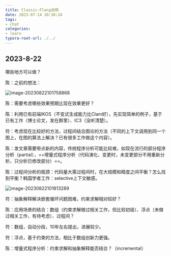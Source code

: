 ```yaml
---
title: Classic-Flang说明
date: 2023-07-14 10:38:24
tags: 
- chat
categories:
- learn
typora-root-url: ./../
---
```


##  2023-8-22

<!--more-->

哪些地方可以做？

陈：之前的想法：

![image-20230822101758868](C:\Users\Admin\AppData\Roaming\Typora\typora-user-images\image-20230822101758868.png)

陈：需要考虑哪些效果预期比现在效果更好？

陈：利用已有前端IKOS（不变式生成能力比Clam好），先实现简单的例子，基于已有工作（博士论文，发在群里）、IC3（没听清楚）。

符：考虑现在比较好的方法，过程间结合图论的方法（不同的上下文调用到同一个图上，在图的算法上解决？已有很多工作做这个内容）。

陈：发文章需要带点新的内容，传统程序分析可能比较难，如现在流行的部分程序分析（partial），==增量式程序分析（代码演化、变更时，未变更部分不用重新分析，只分析已修改部分）==。

陈：过程间分析的瓶颈：代码量大需过程间时，在大规模和精度之间平衡？怎么找到平衡？韩国学者工作：selective上下文敏感。

![image-20230822101813289](C:\Users\Admin\AppData\Roaming\Typora\typora-user-images\image-20230822101813289.png)

符：抽象解释解决嵌套循环问题困难，约束求解相对较好？

陈：应用场景的结合：数组（约束求解做过相关工作，但比较初级）、浮点（未做过相关工作，有待考虑）、过程间？

符：数组，自动分段，10年左右提出，进展较少。

符：浮点，基于约束的方法，相比于数组创新力更强。

陈：增量式程序分析：约束求解和抽象解释能否结合？（incremental）